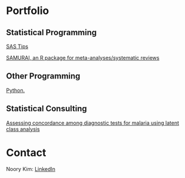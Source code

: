 # Portfolio


## Statistical Programming

[SAS Tips](/sas-tips)

[SAMURAI, an R package for meta-analyses/systematic reviews](/R-samurai)

## Other Programming

[Python.](/python)

## Statistical Consulting

[Assessing concordance among diagnostic tests for malaria using latent class analysis](/stat-lca-malaria-tests)



# Contact

Noory Kim: [LinkedIn](https://www.linkedin.com/in/noory)

